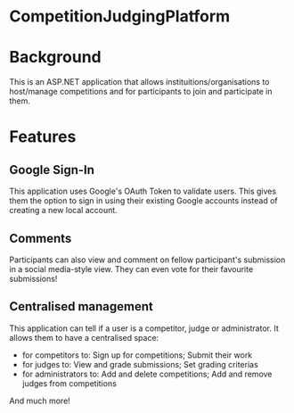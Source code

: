 # CompetitionJudgingPlatform
# Background
This is an ASP.NET application that allows instituitions/organisations to host/manage competitions and for participants to join and participate in them. 
# Features
## Google Sign-In
This application uses Google's OAuth Token to validate users. This gives them the option to sign in using their existing Google accounts instead of creating a new local account.
## Comments
Participants can also view and comment on fellow participant's submission in a social media-style view. They can even vote for their favourite submissions!
## Centralised management
This application can tell if a user is a competitor, judge or administrator. It allows them to have a centralised space:
- for competitors to: Sign up for competitions; Submit their work
- for judges to: View and grade submissions; Set grading criterias
- for administrators to: Add and delete competitions; Add and remove judges from competitions

And much more!
